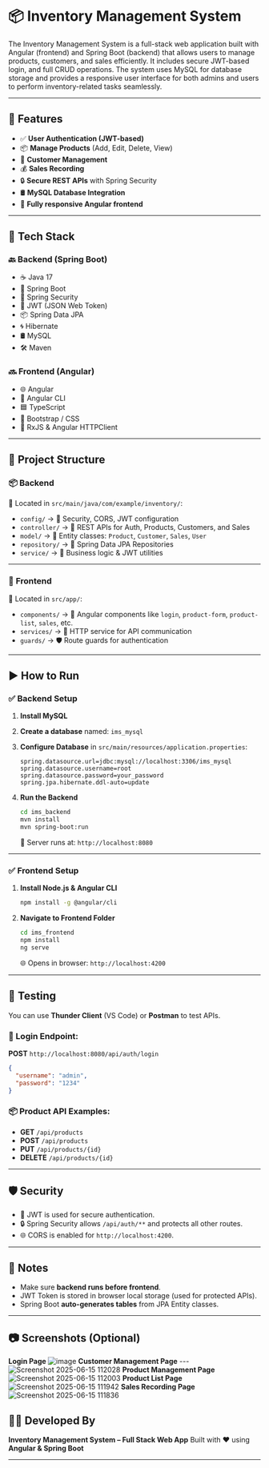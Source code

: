 # 📦 **Inventory Management System**

The Inventory Management System is a full-stack web application built with Angular (frontend) and Spring Boot (backend) that allows users to manage products, customers, and sales efficiently. It includes secure JWT-based login, and full CRUD operations. The system uses MySQL for database storage and provides a responsive user interface for both admins and users to perform inventory-related tasks seamlessly.

---

## 🚀 **Features**

* ✅ **User Authentication (JWT-based)**
* 📦 **Manage Products** (Add, Edit, Delete, View)
* 👥 **Customer Management**
* 💰 **Sales Recording**
* 🔒 **Secure REST APIs** with Spring Security
* 🛢️ **MySQL Database Integration**
* 📱 **Fully responsive Angular frontend**

---

## 🧰 **Tech Stack**

### 🔙 **Backend (Spring Boot)**

* ☕ Java 17
* 🚀 Spring Boot
* 🔐 Spring Security
* 🔑 JWT (JSON Web Token)
* 📦 Spring Data JPA
* 🌀 Hibernate
* 🛢️ MySQL
* 🛠️ Maven

### 🔜 **Frontend (Angular)**

* 🌐 Angular
* 🧪 Angular CLI
* 🟦 TypeScript
* 🎨 Bootstrap / CSS
* 🔄 RxJS & Angular HTTPClient

---

## 📁 **Project Structure**

### 📦 **Backend**

📂 Located in `src/main/java/com/example/inventory/`:

* `config/` → 🔐 Security, CORS, JWT configuration
* `controller/` → 📡 REST APIs for Auth, Products, Customers, and Sales
* `model/` → 🧩 Entity classes: `Product`, `Customer`, `Sales`, `User`
* `repository/` → 💾 Spring Data JPA Repositories
* `service/` → 🧠 Business logic & JWT utilities

---

### 📂 **Frontend**

📂 Located in `src/app/`:

* `components/` → 🧱 Angular components like `login`, `product-form`, `product-list`, `sales`, etc.
* `services/` → 🔄 HTTP service for API communication
* `guards/` → 🛡️ Route guards for authentication

---

## ▶️ **How to Run**

### ✅ **Backend Setup**

1. **Install MySQL**
2. **Create a database** named: `ims_mysql`
3. **Configure Database** in `src/main/resources/application.properties`:

   ```properties
   spring.datasource.url=jdbc:mysql://localhost:3306/ims_mysql  
   spring.datasource.username=root  
   spring.datasource.password=your_password  
   spring.jpa.hibernate.ddl-auto=update  
   ```
4. **Run the Backend**

   ```bash
   cd ims_backend
   mvn install
   mvn spring-boot:run
   ```

   📌 Server runs at: `http://localhost:8080`

---

### ✅ **Frontend Setup**

1. **Install Node.js & Angular CLI**

   ```bash
   npm install -g @angular/cli
   ```
2. **Navigate to Frontend Folder**

   ```bash
   cd ims_frontend
   npm install
   ng serve
   ```

   🌐 Opens in browser: `http://localhost:4200`

---

## 🧪 **Testing**

You can use **Thunder Client** (VS Code) or **Postman** to test APIs.

### 🔐 Login Endpoint:

**POST** `http://localhost:8080/api/auth/login`

```json
{
  "username": "admin",
  "password": "1234"
}
```

### 📦 Product API Examples:

* **GET** `/api/products`
* **POST** `/api/products`
* **PUT** `/api/products/{id}`
* **DELETE** `/api/products/{id}`

---

## 🛡️ **Security**

* 🔑 JWT is used for secure authentication.
* 🔒 Spring Security allows `/api/auth/**` and protects all other routes.
* 🌐 CORS is enabled for `http://localhost:4200`.

---

## 📌 **Notes**

* Make sure **backend runs before frontend**.
* JWT Token is stored in browser local storage (used for protected APIs).
* Spring Boot **auto-generates tables** from JPA Entity classes.

---

## 📷 **Screenshots (Optional)**
**Login Page**
![image](https://github.com/user-attachments/assets/1fd78d29-7ca6-421e-aaee-aab705e9c70e)
**Customer Management Page**
---![Screenshot 2025-06-15 112028](https://github.com/user-attachments/assets/ab168f6b-f532-4509-bbee-cf0a84e09120)
**Product Management Page**
![Screenshot 2025-06-15 112003](https://github.com/user-attachments/assets/7d3d4c59-6054-4820-80aa-e38c94b3b8d5)
**Product List Page**
![Screenshot 2025-06-15 111942](https://github.com/user-attachments/assets/57aafd9d-9cc6-4ce6-98f6-6542b98bdf19)
**Sales Recording Page**
![Screenshot 2025-06-15 111836](https://github.com/user-attachments/assets/d414a073-06a5-4efa-a36e-93b34f651452)

## 👨‍💻 **Developed By**

**Inventory Management System – Full Stack Web App**
Built with ❤️ using **Angular & Spring Boot**

---

